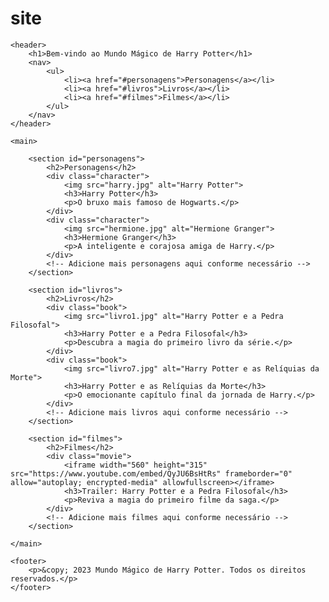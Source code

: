 # site<!DOCTYPE html>
<html lang="en">
<head>
    <meta charset="UTF-8">
    <meta name="viewport" content="width=device-width, initial-scale=1.0">
    <link rel="stylesheet" href="styles.css">
    <title>Harry Potter</title>
</head>
<body>

    <header>
        <h1>Bem-vindo ao Mundo Mágico de Harry Potter</h1>
        <nav>
            <ul>
                <li><a href="#personagens">Personagens</a></li>
                <li><a href="#livros">Livros</a></li>
                <li><a href="#filmes">Filmes</a></li>
            </ul>
        </nav>
    </header>

    <main>

        <section id="personagens">
            <h2>Personagens</h2>
            <div class="character">
                <img src="harry.jpg" alt="Harry Potter">
                <h3>Harry Potter</h3>
                <p>O bruxo mais famoso de Hogwarts.</p>
            </div>
            <div class="character">
                <img src="hermione.jpg" alt="Hermione Granger">
                <h3>Hermione Granger</h3>
                <p>A inteligente e corajosa amiga de Harry.</p>
            </div>
            <!-- Adicione mais personagens aqui conforme necessário -->
        </section>

        <section id="livros">
            <h2>Livros</h2>
            <div class="book">
                <img src="livro1.jpg" alt="Harry Potter e a Pedra Filosofal">
                <h3>Harry Potter e a Pedra Filosofal</h3>
                <p>Descubra a magia do primeiro livro da série.</p>
            </div>
            <div class="book">
                <img src="livro7.jpg" alt="Harry Potter e as Relíquias da Morte">
                <h3>Harry Potter e as Relíquias da Morte</h3>
                <p>O emocionante capítulo final da jornada de Harry.</p>
            </div>
            <!-- Adicione mais livros aqui conforme necessário -->
        </section>

        <section id="filmes">
            <h2>Filmes</h2>
            <div class="movie">
                <iframe width="560" height="315" src="https://www.youtube.com/embed/QyJU6BsHtRs" frameborder="0" allow="autoplay; encrypted-media" allowfullscreen></iframe>
                <h3>Trailer: Harry Potter e a Pedra Filosofal</h3>
                <p>Reviva a magia do primeiro filme da saga.</p>
            </div>
            <!-- Adicione mais filmes aqui conforme necessário -->
        </section>

    </main>

    <footer>
        <p>&copy; 2023 Mundo Mágico de Harry Potter. Todos os direitos reservados.</p>
    </footer>

</body>
</html>
